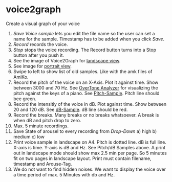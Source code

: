 # voice2graph
Create a visual graph of your voice
1. _Save Voice sample_ lets you edit the file name so the user can set a name for the sample. Timestamp has to be added when you click _Save_.
2. _Record_ records the voice.
3. _Stop_ stops the voice recording. The Record button turns into a Stop button after you push it.
4. See the image of Voice2Graph for [landscape view](https://github.com/zdavatz/voice2graph/blob/master/images/landscape.png).
5. See image for [portrait view](https://github.com/zdavatz/voice2graph/blob/master/images/portrait.png).
6. Swipe to left to show list of old samples. Like with the amk files of AmiKo.
7. Record the pitch of the voice on an X-Axis. Plot it against time. Show between 3000 and 70 Hz. See [OverTone Analyzer](http://www.sygyt.com/de/download-mac/) for visualizing the pitch against the keys of a piano. See [Pitch-Sample](https://github.com/zdavatz/voice2graph/blob/master/images/pitch_over_time.png). Pitch line should bee green.
8. Record the intensitiy of the voice in dB. Plot against time. Show between 20 and 120 dB. See [dB-Sample](https://github.com/zdavatz/voice2graph/blob/master/images/sample_dB_over_time.jpeg). dB line should be red.
9. Record the breaks. Many breaks or no breaks whatsoever. A break is when dB and pitch drop to zero.
10. Max. 5 minute recordings.
11. Save State of arousel to every recording from _Drop-Down_ a) high b) medium c) low
12. Print voice sample in landscape on A4. Pitch is dotted line. dB is full line. X-axis is time. Y-axis is dB and Hz. See Pitch/dB Samples above. A print out in landscape mode should show max 2.5 min per page. So 5 minutes fit on two pages in landscape layout. Print must contain filename, timestamp and Arouse-Tag.
13. We do not want to find hidden noises. We want to display the voice over a time period of max. 5 Minutes with db and Hz.
